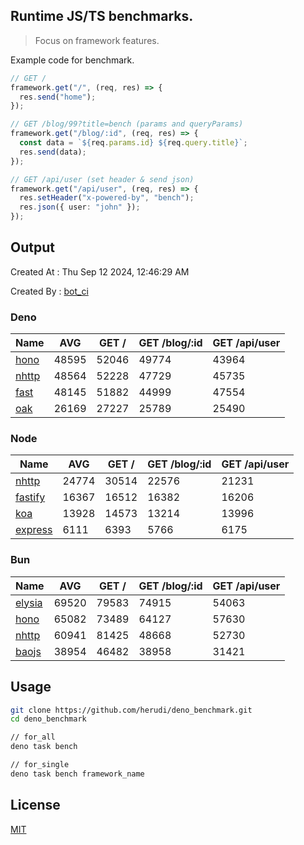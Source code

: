 ## Runtime JS/TS benchmarks.

> Focus on framework features.

Example code for benchmark.
```ts
// GET /
framework.get("/", (req, res) => {
  res.send("home");
});

// GET /blog/99?title=bench (params and queryParams)
framework.get("/blog/:id", (req, res) => {
  const data = `${req.params.id} ${req.query.title}`;
  res.send(data);
});

// GET /api/user (set header & send json)
framework.get("/api/user", (req, res) => {
  res.setHeader("x-powered-by", "bench");
  res.json({ user: "john" });
});
```

## Output
Created At : Thu Sep 12 2024, 12:46:29 AM

Created By : [bot_ci](https://github.com/herudi/deno_benchmarks/commits?author=github-actions%5Bbot%5D)


### Deno
|Name|AVG|GET /|GET /blog/:id|GET /api/user|
|----|----|----|----|----|
|[hono](https://github.com/honojs/hono)|48595|52046|49774|43964|
|[nhttp](https://github.com/nhttp/nhttp)|48564|52228|47729|45735|
|[fast](https://github.com/danteissaias/fast)|48145|51882|44999|47554|
|[oak](https://github.com/oakserver/oak)|26169|27227|25789|25490|
  


### Node
|Name|AVG|GET /|GET /blog/:id|GET /api/user|
|----|----|----|----|----|
|[nhttp](https://github.com/nhttp/nhttp)|24774|30514|22576|21231|
|[fastify](https://github.com/fastify/fastify)|16367|16512|16382|16206|
|[koa](https://github.com/koajs/koa)|13928|14573|13214|13996|
|[express](https://github.com/expressjs/express)|6111|6393|5766|6175|
  


### Bun
|Name|AVG|GET /|GET /blog/:id|GET /api/user|
|----|----|----|----|----|
|[elysia](https://github.com/elysiajs/elysia)|69520|79583|74915|54063|
|[hono](https://github.com/honojs/hono)|65082|73489|64127|57630|
|[nhttp](https://github.com/nhttp/nhttp)|60941|81425|48668|52730|
|[baojs](https://github.com/mattreid1/baojs)|38954|46482|38958|31421|
  



## Usage

```bash
git clone https://github.com/herudi/deno_benchmark.git
cd deno_benchmark

// for_all
deno task bench

// for_single
deno task bench framework_name
```

## License

[MIT](LICENSE)

